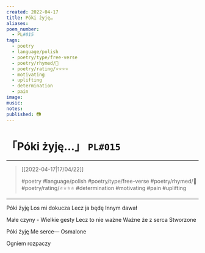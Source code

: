 ```yaml
---
created: 2022-04-17
title: Póki żyję…
aliases:
poem_number:
  - PL#015
tags:
  - poetry
  - language/polish
  - poetry/type/free-verse
  - poetry/rhymed/🔴
  - poetry/rating/⭐⭐⭐⭐
  - motivating
  - uplifting
  - determination
  - pain
image:
music:
notes:
published: 📷
---
```

# 「Póki żyję…」 `PL#015`

---

> [[2022-04-17|17/04/22]]
> 
> #poetry 
> #language/polish 
> #poetry/type/free-verse 
> #poetry/rhymed/🔴 
> #poetry/rating/⭐⭐⭐⭐ 
> #determination #motivating #pain #uplifting 

---

Póki żyję
Los mi dokucza
Lecz ja będę
Innym dawał

Małe czyny -
Wielkie gesty
Lecz to nie ważne
Ważne że z serca
Stworzone

Póki żyję
Me serce—
Osmalone


Ogniem rozpaczy
